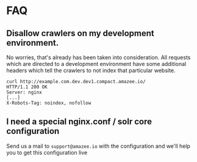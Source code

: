 # FAQ

## Disallow crawlers on my development environment.
No worries, that's already has been taken into consideration. All requests which are directed to a development environment have some additional headers which tell the crawlers to not index that particular website.

```
curl http://example.com.dev.dev1.compact.amazee.io/
HTTP/1.1 200 OK
Server: nginx
[...]
X-Robots-Tag: noindex, nofollow
```

## I need a special nginx.conf / solr core configuration
Send us a mail to `support@amazee.io` with the configuration and we'll help you to get this configuration live
